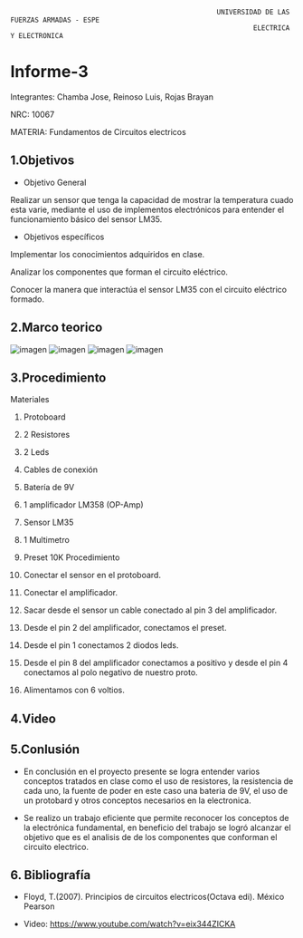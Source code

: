                                                        UNIVERSIDAD DE LAS FUERZAS ARMADAS - ESPE
                                                                ELECTRICA Y ELECTRONICA
# Informe-3

Integrantes: Chamba Jose, Reinoso Luis, Rojas Brayan

NRC: 10067

MATERIA: Fundamentos de Circuitos electricos 

## 1.Objetivos


* Objetivo General

Realizar un sensor que tenga la capacidad de mostrar la temperatura cuado esta varie, mediante el uso de implementos electrónicos para entender el funcionamiento básico del sensor LM35.

* Objetivos específicos

Implementar los conocimientos adquiridos en clase.

Analizar los componentes que forman el circuito eléctrico.

Conocer la manera que interactúa el sensor LM35 con el circuito eléctrico formado.

## 2.Marco teorico 
![imagen](https://user-images.githubusercontent.com/116812651/221739740-63b712f2-7a14-4c2c-abb1-fd32f8c9646c.png)
![imagen](https://user-images.githubusercontent.com/116812651/221739753-d74ace47-7efe-43a6-8e41-812bf52ace39.png)
![imagen](https://user-images.githubusercontent.com/116812651/221739778-7a1f43d8-ba3c-44db-b9f1-b42c40dc9532.png)
![imagen](https://user-images.githubusercontent.com/116812651/221739794-65a0a4cc-3f16-49dc-8c75-ce512727be41.png)
## 3.Procedimiento 

Materiales 

1. Protoboard
2. 2 Resistores
3. 2 Leds
4. Cables de conexión 
5. Batería de 9V
6. 1 amplificador LM358 (OP-Amp)
7. Sensor LM35
8. 1 Multimetro
9. Preset 10K
Procedimiento 

1. Conectar el sensor en el protoboard.
2. Conectar el amplificador.
2. Sacar desde el sensor un cable conectado al pin 3 del amplificador.
3. Desde el pin 2 del amplificador, conectamos el preset.
4. Desde el pin 1 conectamos 2 diodos leds.
5. Desde el pin 8 del amplificador conectamos a positivo y desde el pin 4 conectamos al polo negativo de nuestro proto.
6. Alimentamos con 6 voltios.

## 4.Video




 ## 5.Conlusión 
 
 * En conclusión en el proyecto presente se logra entender varios conceptos tratados en clase como el uso de resistores, la resistencia de cada uno, la fuente de poder en este caso una bateria de 9V, el uso de un protobard y otros conceptos necesarios en la electronica.
  
* Se realizo un trabajo eficiente que permite reconocer los conceptos de la electrónica fundamental, en beneficio del trabajo se logró alcanzar el objetivo que es el analisis de de los componentes que conforman el circuito electrico.


## 6. Bibliografía

* Floyd, T.(2007). Principios de circuitos electricos(Octava edi). México Pearson

* Video: https://www.youtube.com/watch?v=eix344ZICKA
